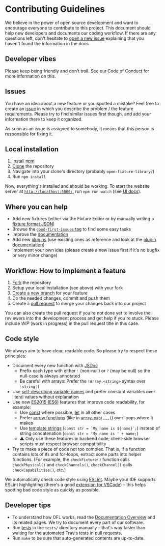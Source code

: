 # Contributing Guidelines

We believe in the power of open source development and want to encourage everyone to contribute to this project. This document should help new developers and documents our coding workflow. If there are any questions left, don't hesitate to [open a new issue](https://github.com/FloEdelmann/open-fixture-library/issues/new) explaining that you haven't found the information in the docs.

## Developer vibes

Please keep being friendly and don't troll. See our [Code of Conduct](CODE_OF_CONDUCT.md) for more information on this.

## Issues

You have an idea about a new feature or you spotted a mistake? Feel free to create an [issue](https://github.com/FloEdelmann/open-fixture-library/issues) in which you describe the problem / the feature requirements. Please try to find similar issues first though, and add your information there to keep it organized.

As soon as an issue is assigned to somebody, it means that this person is responsible for fixing it.

## Local installation

1. Install [npm](https://www.npmjs.com/get-npm)
2. [Clone](https://help.github.com/articles/cloning-a-repository/) the repository
3. Navigate into your clone's directory (probably `open-fixture-library/`)
4. Run `npm install`

Now, everything's installed and should be working. To start the website server at [`http://localhost:5000/`](http://localhost:5000/), run `npm run watch` (see [UI docs](ui.md)).

## Where you can help

- Add new fixtures (either via the Fixture Editor or by manually writing a [fixture format JSON](fixture-format.md))
- Browse the [`good-first-issues` tag](https://github.com/FloEdelmann/open-fixture-library/issues?q=is:open+is:issue+label:%22good+first+issue%22) to find some easy tasks
- Improve the [documentation](README.md)
- Add new [plugins](https://github.com/FloEdelmann/open-fixture-library/issues?q=is%3Aopen+is%3Aissue+label%3Anew-plugin) (use existing ones as reference and look at the [plugin documentation](plugins.md))
- Implement your own idea (please create a new issue first if it's no bugfix or very minor change)

## Workflow: How to implement a feature

1. [Fork](https://help.github.com/articles/fork-a-repo/) the repository
2. Setup your local installation (see above) with your fork
3. [Create a new branch](https://help.github.com/articles/creating-and-deleting-branches-within-your-repository/) for your feature
4. Do the needed changes, commit and push them
5. Create a [pull request](https://github.com/FloEdelmann/open-fixture-library/compare) to merge your changes back into our project

You can also create the pull request if you're not done yet to involve the reviewers into the development process and get help if you're stuck. Please include *WIP* (work in progress) in the pull request title in this case.

## Code style

We always aim to have clear, readable code. So please try to respect these principles:

- Document every new function with [JSDoc](http://usejsdoc.org/about-getting-started.html)
  - Prefix each type with either `!` (non-null) or `?` (may be null) so the null-case is always annotated
  - Be careful with arrays: Prefer the `!Array.<string>` syntax over `!string[]`
- Use [self-describing variable names](http://wiki.c2.com/?GoodVariableNames) and prefer constant variables over literal values without explanation
- Use new [ES2015 (ES6)](https://babeljs.io/learn-es2015/) features that improve code readability, for example:
  - Use [const](https://developer.mozilla.org/en-US/docs/Web/JavaScript/Reference/Statements/const) where possible, [let](https://developer.mozilla.org/en-US/docs/Web/JavaScript/Reference/Statements/let) in all other cases
  - Prefer [arrow functions](https://developer.mozilla.org/en-US/docs/Web/JavaScript/Reference/Functions/Arrow_functions) (like in [`array.map(...)`](https://developer.mozilla.org/en-US/docs/Web/JavaScript/Reference/Global_Objects/Array/map)) over loops where it makes 
  - Use [template strings](https://developer.mozilla.org/en-US/docs/Web/JavaScript/Reference/Template_literals) (``const str = `My name is ${name}`;``) instead of string concatenation (`const str = 'My name is ' + name;`)
  - ⚠️ Only use these features in backend code; client-side browser scripts must respect browser compatibility
- Try to make a piece of code not too complex. That is, if a function contains lots of ifs and for-loops, extract some parts into helper functions. (For example, the `checkFixture()` function calls `checkPhysical()` and `checkChannels()`, `checkChannel()` calls `checkCapabilities()`, etc.)

We automatically check code style using [ESLint](https://eslint.org/). Maybe your IDE supports ESLint highlighting (there's a good [extension for VSCode](https://marketplace.visualstudio.com/items?itemName=dbaeumer.vscode-eslint)) – this helps spotting bad code style as quickly as possible.

## Developer tips

- To understand how OFL works, read the [Documentation Overview](README.md) and its related pages. We try to document every part of our software.
- Run [tests](testing.md) in the `tests/` directory manually – that's way faster than waiting for the automated Travis tests in pull requests.
- Run `make` to be sure that auto-generated contents are up-to-date.
